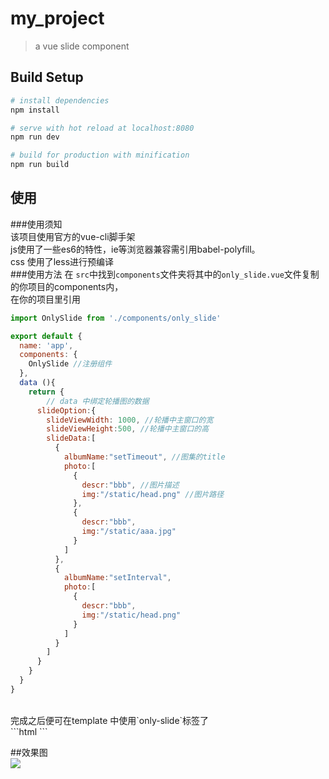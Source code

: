# my_project

> a vue slide component

## Build Setup

``` bash
# install dependencies
npm install

# serve with hot reload at localhost:8080
npm run dev

# build for production with minification
npm run build
```
## 使用
###使用须知  
该项目使用官方的vue-cli脚手架<br>
js使用了一些es6的特性，ie等浏览器兼容需引用babel-polyfill。<br>
css 使用了less进行预编译<br>
###使用方法
在 `src`中找到`components`文件夹将其中的`only_slide.vue`文件复制的你项目的components内，<br>
在你的项目里引用<br>
```javascript
import OnlySlide from './components/only_slide'

export default {
  name: 'app',
  components: {
    OnlySlide //注册组件
  },
  data (){
    return {
    	// data 中绑定轮播图的数据
      slideOption:{
        slideViewWidth: 1000, //轮播中主窗口的宽
        slideViewHeight:500, //轮播中主窗口的高
        slideData:[
          {
            albumName:"setTimeout", //图集的title
            photo:[
              {
                descr:"bbb", //图片描述
                img:"/static/head.png" //图片路径
              },
              {
                descr:"bbb",
                img:"/static/aaa.jpg"
              }
            ]
          },
          {
            albumName:"setInterval",
            photo:[
              {
                descr:"bbb",
                img:"/static/head.png"
              }
            ]
          }
        ]
      }
    }
  }
}
```
<br>
完成之后便可在template 中使用`only-slide`标签了<br>
```html
<only-slide :option="slideOption" class="slide-part" style="margin: 0 auto"></only-slide>
```

##效果图<br>
![](https://github.com/yl1033669613/vue_slide_component/raw/master/static/111.png)  





